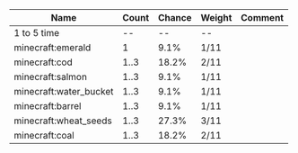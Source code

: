 | Name                   | Count | Chance | Weight | Comment |
| ---------------------- | ----- | ------ | ------ | ------- |
| 1 to 5 time            |    -- |     -- |     -- |         |
| minecraft:emerald      |     1 |   9.1% |   1/11 |         |
| minecraft:cod          |  1..3 |  18.2% |   2/11 |         |
| minecraft:salmon       |  1..3 |   9.1% |   1/11 |         |
| minecraft:water_bucket |  1..3 |   9.1% |   1/11 |         |
| minecraft:barrel       |  1..3 |   9.1% |   1/11 |         |
| minecraft:wheat_seeds  |  1..3 |  27.3% |   3/11 |         |
| minecraft:coal         |  1..3 |  18.2% |   2/11 |         |

